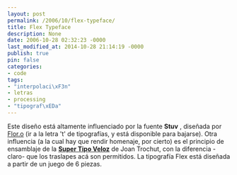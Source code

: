 ```yaml
---
layout: post
permalink: /2006/10/flex-typeface/
title: Flex Typeface
description: None
date: 2006-10-28 02:32:23 -0000
last_modified_at: 2014-10-28 21:14:19 -0000
publish: true
pin: false
categories:
- code
tags:
- "interpolaci\xF3n"
- letras
- processing
- "tipograf\xEDa"
---
```

Este diseño está altamente influenciado por la fuente **Stuv** , diseñada por [Flor.o](http://www.profesores.ucv.cl/manuelsanfuentes/) (ir a la letra 't' de tipografí­as, y está disponible para bajarse). Otra influencia (a la cual hay que rendir homenaje, por cierto) es el principio de ensamblaje de la **[Super Tipo Veloz](http://www.superveloz.net/)** de Joan Trochut, con la diferencia -claro- que los traslapes acá son permitidos. La tipografía Flex está diseñada a partir de un juego de 6 piezas.
